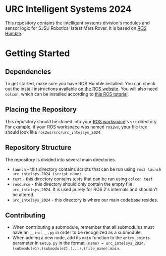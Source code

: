 # URC Intelligent Systems 2024

This repository contains the intelligent systems division's modules and sensor logic for SJSU Robotics' latest Mars Rover. It is based on [ROS Humble](https://docs.ros.org/en/humble/index.html).

# Getting Started

## Dependencies

To get started, make sure you have ROS Humble installed. You can check out the install instructions available [on the ROS website](https://docs.ros.org/en/humble/Installation.html). You will also need `colcon`, which can be installed according to [this ROS tutorial](https://docs.ros.org/en/humble/Tutorials/Beginner-Client-Libraries/Colcon-Tutorial.html).

## Placing the Repository

This repository should be cloned into your [ROS workspace](https://docs.ros.org/en/humble/Tutorials/Beginner-Client-Libraries/Creating-A-Workspace/Creating-A-Workspace.html)'s `src` directory. For example, if your ROS workspace was named `ros2ws`, your file tree should look like `ros2ws/src/urc_intelsys_2024`.

## Repository Structure

The repository is divided into several main directories.

- `launch` - this directory contains scripts that can be run using `ros2 launch urc_intelsys_2024 (script name)`
- `test` - this directory contains tests that can be run using `colcon test`
- `resource` - this directory should only contain the empty file `urc_intelsys_2024`. It is used purely for ROS 2's internals and shouldn't be altered.
- `urc_intelsys_2024` - this directory is where our main codebase resides.

## Contributing

- When contributing a submodule, remember that all submodules must have an `__init__.py` in order to be recognized as a submodule.
- When adding a new node, add its `main` function to the `entry_points` parameter in `setup.py` in the format `(name) = urc_intelsys_2024.(submodule1).(submodule2).(...).(file_name):main`.
